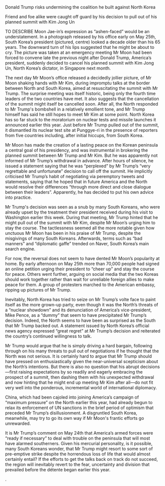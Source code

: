 Donald Trump risks undermining the coalition he built against North Korea

Friend and foe alike were caught off guard by his decision to pull out of his planned summit with Kim Jong Un

TO DESCRIBE Moon Jae-in’s expression as “ashen-faced” would be an understatement. In a photograph released by his office early on May 25th, South Korea’s president (pictured, centre) looked a decade older than his 65 years. The downward turn of his lips suggested that he might be about to cry. The picture was taken at an emergency meeting Mr Moon had been forced to convene late the previous night after Donald Trump, America’s president, suddenly decided to cancel his planned summit with Kim Jong Un, North Korea’s dictator, in Singapore next month.

The next day Mr Moon’s office released a decidedly jollier picture, of Mr Moon shaking hands with Mr Kim, during impromptu talks at the border between North and South Korea, aimed at resuscitating the summit with Mr Trump. The surprise meeting was itself historic, being only the fourth time leaders of the two countries have met. It also suggests that the cancellation of the summit might itself be cancelled soon. After all, the North responded to Mr Trump's bombshell in a relatively emollient tone, and Mr Trump himself has said he still hopes to meet Mr Kim at some point. North Korea has so far stuck to the moratorium on nuclear tests and missile launches it announced earlier this year. Just before Mr Trump pulled out of the summit, it dismantled its nuclear test site at Punggye-ri in the presence of reporters from five countries including, after initial hiccups, from South Korea.

Mr Moon has made the creation of a lasting peace on the Korean peninsula a central goal of his presidency, and was instrumental in brokering the planned summit between Mr Trump and Mr Kim. But he was apparently not informed of Mr Trump’s withdrawal in advance. After hours of silence, he issued a statement saying that he was “perplexed” by Mr Trump’s “very regrettable and unfortunate” decision to call off the summit. He implicitly criticised Mr Trump’s habit of negotiating via peremptory tweets and statements, saying that he hoped that in future America and the North would resolve their differences “through more direct and close dialogue between their leaders”. Apparently, he has decided to put his own advice into practice.

Mr Trump's decision was seen as a snub by many South Koreans, who were already upset by the treatment their president received during his visit to Washington earlier this week. During that meeting, Mr Trump hinted that he might pull out of the summit with Mr Kim, despite Mr Moon’s urging him to stay the course. The tactlessness seemed all the more notable given how unctuous Mr Moon has been in his praise of Mr Trump, despite the misgivings of many South Koreans. Afterwards, terms such as “bad manners” and “diplomatic gaffe” trended on Naver, South Korea’s main search engine.

For now, the reversal does not seem to have dented Mr Moon’s popularity at home. By early afternoon on May 25th more than 70,000 people had signed an online petition urging their president to “cheer up” and stay the course for peace. Others went further, arguing on social media that the two Koreas should work together rather than wait for unreliable foreign allies to make peace for them. A group of protesters marched to the American embassy, ripping up pictures of Mr Trump.

Inevitably, North Korea has tried to seize on Mr Trump’s volte face to paint itself as the more grown-up party, even though it was the North’s threats of a “nuclear showdown” and its denunciation of America’s vice-president, Mike Pence, as a “dummy” that seem to have precipitated Mr Trump’s decision. Indeed, the North seems to have been as surprised as the South that Mr Trump backed out. A statement issued by North Korea’s official news agency expressed “great regret” at Mr Trump’s decision and reiterated the country’s continued willingness to talk.

Mr Trump would argue that he is simply driving a hard bargain, following through on his many threats to pull out of negotiations if he thought that the North was not serious. It is certainly hard to argue that Mr Trump should have pressed on enthusiastically given the near-universal scepticism about the North’s intentions. But there is also no question that his abrupt decisions—first raising expectations by so readily and eagerly embracing the prospect of a summit, then dashing them with his unexpected withdrawal and now hinting that he might end up meeting Mr Kim after all—do not fit very well into the ponderous, incremental world of international diplomacy.

China, which had been cajoled into joining America’s campaign of “maximum pressure” on the North earlier this year, had already begun to relax its enforcement of UN sanctions in the brief period of optimism that preceded Mr Trump’s disillusionment. A disgruntled South Korea, meanwhile, may try to go its own way if Mr Moon's frantic efforts go unrewarded.

It is Mr Trump’s comment on May 24th that America’s armed forces were “ready if necessary” to deal with trouble on the peninsula that will most have alarmed southerners. Given his mercurial personality, is it possible, many South Koreans wonder, that Mr Trump might resort to some sort of pre-emptive strike despite the horrendous loss of life that would almost certainly entail? If the efforts to get the talks back on track do not succeed, the region will inevitably revert to the fear, uncertainty and division that prevailed before the détente began earlier this year.

.